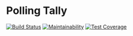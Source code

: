 # Polling Tally
[![Build Status](https://travis-ci.com/skapeyi/polling-tally.svg?branch=master)](https://travis-ci.com/skapeyi/polling-tally) [![Maintainability](https://api.codeclimate.com/v1/badges/a488b26f464edfaa7069/maintainability)](https://codeclimate.com/github/skapeyi/polling-tally/maintainability) [![Test Coverage](https://api.codeclimate.com/v1/badges/a488b26f464edfaa7069/test_coverage)](https://codeclimate.com/github/skapeyi/polling-tally/test_coverage)